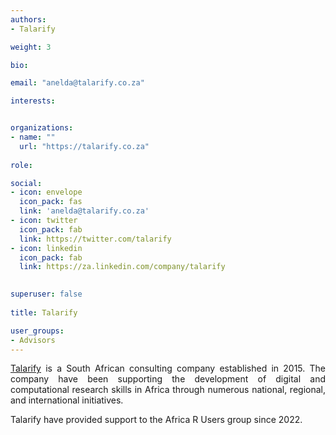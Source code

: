 ```yaml
---
authors:
- Talarify

weight: 3

bio: 

email: "anelda@talarify.co.za"

interests:


organizations:
- name: ""
  url: "https://talarify.co.za"
  
role: 

social:
- icon: envelope
  icon_pack: fas
  link: 'anelda@talarify.co.za'
- icon: twitter
  icon_pack: fab
  link: https://twitter.com/talarify
- icon: linkedin
  icon_pack: fab
  link: https://za.linkedin.com/company/talarify

  
superuser: false
  
title: Talarify 

user_groups:
- Advisors
---
```

<style>
body {text-align: justify}
</style>
[Talarify](https://talarify.co.za) is a South African consulting company established in 2015. The company have been supporting the development of digital and computational research skills in Africa through numerous national, regional, and international initiatives.

Talarify have provided support to the Africa R Users group since 2022.